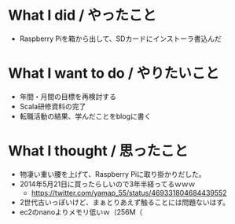 # What I did / やったこと
- Raspberry Piを箱から出して、SDカードにインストーラ書込んだ

# What I want to do / やりたいこと
- 年間・月間の目標を再検討する
- Scala研修資料の完了
- 転職活動の結果、学んだことをblogに書く

# What I thought / 思ったこと
- 物凄い重い腰を上げて、Raspberry Piに取り掛かりだした。
- 2014年5月21日に買ったらしいので3年半経ってるｗｗｗ
  - https://twitter.com/yamap_55/status/469331804684439552
- 2世代古いっぽいけど、まぁとりあえず触ることには問題ないはず。
- ec2のnanoよりメモリ低いｗ（256M（
